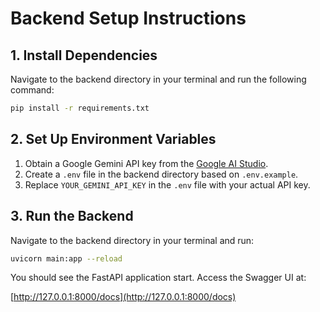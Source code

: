 # Backend Setup Instructions

## 1. Install Dependencies

Navigate to the backend directory in your terminal and run the following command:

```bash
pip install -r requirements.txt
```

## 2. Set Up Environment Variables

1. Obtain a Google Gemini API key from the [Google AI Studio](https://makersuite.google.com/app/apikey).
2. Create a `.env` file in the backend directory based on `.env.example`.
3. Replace `YOUR_GEMINI_API_KEY` in the `.env` file with your actual API key.

## 3. Run the Backend

Navigate to the backend directory in your terminal and run:

```bash
uvicorn main:app --reload
```

You should see the FastAPI application start. Access the Swagger UI at:

[http://127.0.0.1:8000/docs](http://127.0.0.1:8000/docs)
